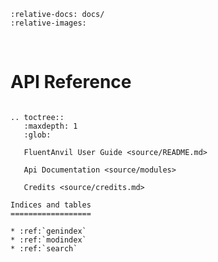 ```{include} source/README.md
:relative-docs: docs/ 
:relative-images:
```


<br />

# API Reference
```{eval-rst}

.. toctree::
   :maxdepth: 1
   :glob:

   FluentAnvil User Guide <source/README.md>

   Api Documentation <source/modules>

   Credits <source/credits.md>

Indices and tables
==================

* :ref:`genindex`
* :ref:`modindex`
* :ref:`search`

```

